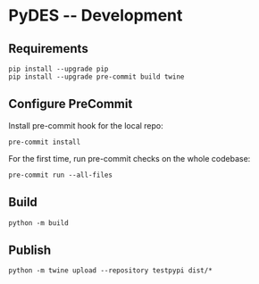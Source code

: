 # PyDES -- Development

## Requirements
```
pip install --upgrade pip
pip install --upgrade pre-commit build twine
```

## Configure PreCommit
Install pre-commit hook for the local repo:
```
pre-commit install
```

For the first time, run pre-commit checks on the whole codebase:
```
pre-commit run --all-files
```

## Build
```
python -m build
```

## Publish
```
python -m twine upload --repository testpypi dist/*
```
